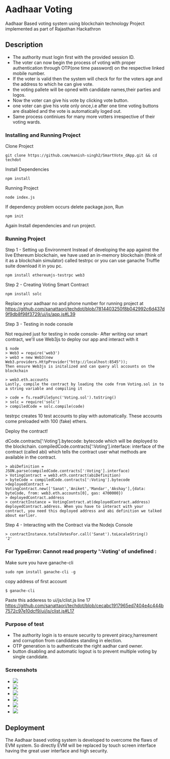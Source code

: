 # Aadhaar Voting
Aadhaar Based voting system using blockchain technology
Project implemented as part of Rajasthan Hackathron

## Description

* The authority must login first with the provided session ID.
* The voter can now begin the process of voting with proper authentication through OTP(one time password) on the respective linked mobile number.
* If the voter is valid then the system will check for for the voters age and the address to which he can give vote.
* the voting pallete will be opned with  candidate names,their parties and logos.
* Now the voter can give his vote by clicking vote button.
* one voter can give his vote only once,i.e after one time voting buttons are disabled and the vote is automatically loged out.
* Same process continiues for many more votters irrespective of their voting wards.

### Installing and Running Project

Clone Project
```
git clone https://github.com/manish-singh2/SmartVote_dApp.git && cd techdot
```
Install Dependencies
```
npm install
```
Running Project
```
node index.js
```
If dependency problem occurs delete package.json, Run
```
npm init
```
Again Install dependencies and run project.


### Running Project
Step 1 - Setting up Environment
Instead of developing the app against the live Ethereum blockchain, we have used an in-memory blockchain (think of it as a blockchain simulator) called testrpc or you can use ganache Truffle suite download it in you pc. 

```
npm install ethereumjs-testrpc web3
```

Step 2 - Creating Voting Smart Contract

```
npm install solc
```

Replace your aadhaar no and phone number for running project at https://github.com/sanattaori/techdot/blob/7814403250f8b042992c6d437d9f9db8f98f3729/ui/js/app.js#L39

Step 3 - Testing in node console

Not required just for testing in node console-
After writing our smart contract, we'll use Web3js to deploy our app and interact with it
```
$ node
> Web3 = require('web3')
> web3 = new Web3(new Web3.providers.HttpProvider("http://localhost:8545"));
Then ensure Web3js is initalized and can query all accounts on the blockchain

> web3.eth.accounts
Lastly, compile the contract by loading the code from Voting.sol in to a string variable and compiling it

> code = fs.readFileSync('Voting.sol').toString()
> solc = require('solc')
> compiledCode = solc.compile(code)
```
testrpc creates 10 test accounts to play with automatically. These accounts come preloaded with 100 (fake) ethers.

Deploy the contract!

dCode.contracts[‘:Voting’].bytecode: bytecode which will be deployed to the blockchain.
compiledCode.contracts[‘:Voting’].interface: interface of the contract (called abi) which tells the contract user what methods are available in the contract.
```
> abiDefinition = JSON.parse(compiledCode.contracts[':Voting'].interface)
> VotingContract = web3.eth.contract(abiDefinition)
> byteCode = compiledCode.contracts[':Voting'].bytecode
>deployedContract = VotingContract.new(['Sanat','Aniket','Mandar','Akshay'],{data: byteCode, from: web3.eth.accounts[0], gas: 4700000})
> deployedContract.address
> contractInstance = VotingContract.at(deployedContract.address)
deployedContract.address. When you have to interact with your contract, you need this deployed address and abi definition we talked about earlier.
```
Step 4 - Interacting with the Contract via the Nodejs Console
```
> contractInstance.totalVotesFor.call('Sanat').toLocaleString()
'2'
```

### For TypeError: Cannot read property ':Voting' of undefined :
Make sure you have ganache-cli
```
sudo npm install ganache-cli -g
```
copy address of first account
```
$ ganache-cli
```
Paste this adderess to 
ui/js/clist.js line 17 
https://github.com/sanattaori/techdot/blob/cecabc1917965ed7404e4c444b7572c97e10dcf9/ui/js/clist.js#L17


### Purpose of test

 * The authority login is to ensure security to prevent piracy,harresment and corruption from candidates standing in election.
 * OTP generation is to authenticate the right aadhar card owner.
 * button disabling and automatic logout is to prevent multiple voting by single candidate. 

### Screenshots
* ![](https://raw.githubusercontent.com/sanattaori/techdot/master/screenshot/1.PNG)
* ![](https://raw.githubusercontent.com/sanattaori/techdot/master/screenshot/2.PNG)
* ![](https://raw.githubusercontent.com/sanattaori/techdot/master/screenshot/3.PNG)
* ![](https://raw.githubusercontent.com/sanattaori/techdot/master/screenshot/4.PNG)
* ![](https://raw.githubusercontent.com/sanattaori/techdot/master/screenshot/5.PNG)
* ![](https://raw.githubusercontent.com/sanattaori/techdot/master/screenshot/gan.PNG)

## Deployment

The Aadhaar based voting system is developed to overcome the flaws of EVM system. So directly EVM will be replaced by touch screen interface having the great
user interface and high security.



